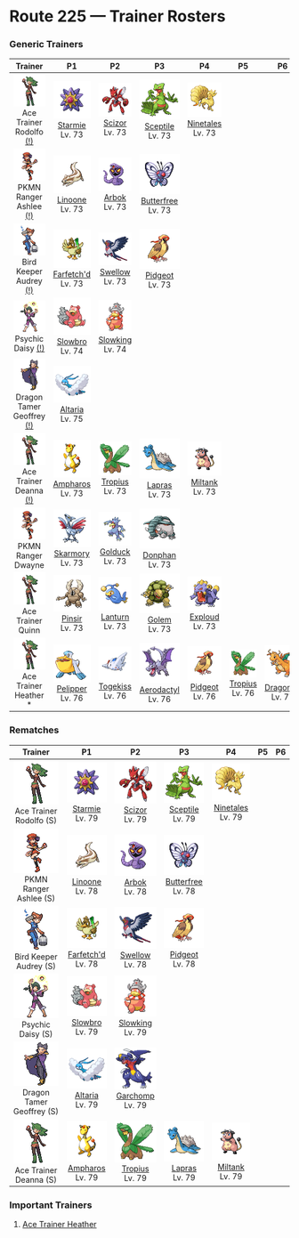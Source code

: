 # Route 225 — Trainer Rosters

### Generic Trainers

| Trainer | P1 | P2 | P3 | P4 | P5 | P6 |
|:-------:|:--:|:--:|:--:|:--:|:--:|:--:|
| ![Ace Trainer Rodolfo (!)](../../assets/trainers/ace_trainer.png "Ace Trainer Rodolfo (!)")<br>Ace Trainer Rodolfo [(!)](#rematches) | ![Starmie](../../assets/sprites/starmie/front.gif "Starmie: At the center of its body is a red core, which sends mysterious radio signals into the night sky.")<br>[Starmie](../../pokemon/starmie.md/)<br>Lv. 73 | ![Scizor](../../assets/sprites/scizor/front.gif "Scizor: It raises its pincers with eyelike markings for intimidation. It also swings them down dangerously.")<br>[Scizor](../../pokemon/scizor.md/)<br>Lv. 73 | ![Sceptile](../../assets/sprites/sceptile/front.gif "Sceptile: The leaves that grow on its arms can slice down thick trees. It is without peer in jungle combat.")<br>[Sceptile](../../pokemon/sceptile.md/)<br>Lv. 73 | ![Ninetales](../../assets/sprites/ninetales/front.gif "Ninetales: Its nine tails are said to be imbued with a mystic power. It can live for a thousand years.")<br>[Ninetales](../../pokemon/ninetales.md/)<br>Lv. 73 |
| ![PKMN Ranger Ashlee (!)](../../assets/trainers/pkmn_ranger.png "PKMN Ranger Ashlee (!)")<br>PKMN Ranger Ashlee [(!)](#rematches) | ![Linoone](../../assets/sprites/linoone/front.gif "Linoone: It charges prey at speeds over 60 mph. However, because it can only run straight, it often fails.")<br>[Linoone](../../pokemon/linoone.md/)<br>Lv. 73 | ![Arbok](../../assets/sprites/arbok/front.gif "Arbok: The pattern on its belly is for intimidation. It constricts foes while they are frozen in fear.")<br>[Arbok](../../pokemon/arbok.md/)<br>Lv. 73 | ![Butterfree](../../assets/sprites/butterfree/front.gif "Butterfree: It loves the honey of flowers and can locate flower patches that have even tiny amounts of pollen.")<br>[Butterfree](../../pokemon/butterfree.md/)<br>Lv. 73 |
| ![Bird Keeper Audrey (!)](../../assets/trainers/bird_keeper.png "Bird Keeper Audrey (!)")<br>Bird Keeper Audrey [(!)](#rematches) | ![Farfetch'd](../../assets/sprites/farfetchd/front.gif "Farfetch'd: It can’t live without the stalk it holds. That’s why it defends the stalk from attackers with its life.")<br>[Farfetch'd](../../pokemon/farfetchd.md/)<br>Lv. 73 | ![Swellow](../../assets/sprites/swellow/front.gif "Swellow: It circles the sky in search of prey. When it spots one, it dives steeply to catch the prey.")<br>[Swellow](../../pokemon/swellow.md/)<br>Lv. 73 | ![Pidgeot](../../assets/sprites/pidgeot/front.gif "Pidgeot: By flapping its wings with all its might, PIDGEOT can make a gust of wind capable of bending tall trees.")<br>[Pidgeot](../../pokemon/pidgeot.md/)<br>Lv. 73 |
| ![Psychic Daisy (!)](../../assets/trainers/psychic.png "Psychic Daisy (!)")<br>Psychic Daisy [(!)](#rematches) | ![Slowbro](../../assets/sprites/slowbro/front.gif "Slowbro: Though usually dim witted, it seems to become inspired if the SHELLDER on its tail bites down.")<br>[Slowbro](../../pokemon/slowbro.md/)<br>Lv. 74 | ![Slowking](../../assets/sprites/slowking/front.gif "Slowking: Being bitten by SHELLDER gave it intelligence comparable to that of award-winning scientists.")<br>[Slowking](../../pokemon/slowking.md/)<br>Lv. 74 |
| ![Dragon Tamer Geoffrey (!)](../../assets/trainers/dragon_tamer.png "Dragon Tamer Geoffrey (!)")<br>Dragon Tamer Geoffrey [(!)](#rematches) | ![Altaria](../../assets/sprites/altaria/front.gif "Altaria: If it bonds with a person, it will gently envelop the friend with its soft wings, then hum.")<br>[Altaria](../../pokemon/altaria.md/)<br>Lv. 75 |
| ![Ace Trainer Deanna (!)](../../assets/trainers/ace_trainer.png "Ace Trainer Deanna (!)")<br>Ace Trainer Deanna [(!)](#rematches) | ![Ampharos](../../assets/sprites/ampharos/front.gif "Ampharos: The tip of its tail shines brightly. In the olden days, people sent signals using the tail’s light.")<br>[Ampharos](../../pokemon/ampharos.md/)<br>Lv. 73 | ![Tropius](../../assets/sprites/tropius/front.gif "Tropius: Delicious fruits grew out from around its neck because it always ate the same kind of fruit.")<br>[Tropius](../../pokemon/tropius.md/)<br>Lv. 73 | ![Lapras](../../assets/sprites/lapras/front.gif "Lapras: It loves crossing the sea with people and Pokémon on its back. It understands human speech.")<br>[Lapras](../../pokemon/lapras.md/)<br>Lv. 73 | ![Miltank](../../assets/sprites/miltank/front.gif "Miltank: It is said that kids who drink MILTANK’s milk grow up to become hearty, healthy adults.")<br>[Miltank](../../pokemon/miltank.md/)<br>Lv. 73 |
| ![PKMN Ranger Dwayne](../../assets/trainers/pkmn_ranger.png "PKMN Ranger Dwayne")<br>PKMN Ranger Dwayne | ![Skarmory](../../assets/sprites/skarmory/front.gif "Skarmory: Despite being clad entirely in iron-hard armor, it flies at speeds over 180 mph.")<br>[Skarmory](../../pokemon/skarmory.md/)<br>Lv. 73 | ![Golduck](../../assets/sprites/golduck/front.gif "Golduck: It is seen swimming dynamically and elegantly using its well-developed limbs and flippers.")<br>[Golduck](../../pokemon/golduck.md/)<br>Lv. 73 | ![Donphan](../../assets/sprites/donphan/front.gif "Donphan: It attacks by curling up, then rolling into its foe. It can blow apart a house in one hit.")<br>[Donphan](../../pokemon/donphan.md/)<br>Lv. 73 |
| ![Ace Trainer Quinn](../../assets/trainers/ace_trainer.png "Ace Trainer Quinn")<br>Ace Trainer Quinn | ![Pinsir](../../assets/sprites/pinsir/front.gif "Pinsir: It grips prey with its pincers until the prey is torn in half. What it can’t tear, it tosses far.")<br>[Pinsir](../../pokemon/pinsir.md/)<br>Lv. 73 | ![Lanturn](../../assets/sprites/lanturn/front.gif "Lanturn: LANTURN’s light can shine up from great depths. It is nicknamed “The Deep-Sea Star.”")<br>[Lanturn](../../pokemon/lanturn.md/)<br>Lv. 73 | ![Golem](../../assets/sprites/golem/front.gif "Golem: Even dynamite can’t harm its hard, boulderlike body. It sheds its hide just once a year.")<br>[Golem](../../pokemon/golem.md/)<br>Lv. 73 | ![Exploud](../../assets/sprites/exploud/front.gif "Exploud: Its howls can be heard over six miles away. It emits all sorts of noises from the ports on its body.")<br>[Exploud](../../pokemon/exploud.md/)<br>Lv. 73 |
| ![Ace Trainer Heather *](../../assets/trainers/ace_trainer.png "Ace Trainer Heather *")<br>Ace Trainer Heather * | ![Pelipper](../../assets/sprites/pelipper/front.gif "Pelipper: It is a messenger of the skies, carrying small Pokémon and eggs to safety in its bill.")<br>[Pelipper](../../pokemon/pelipper.md/)<br>Lv. 76 | ![Togekiss](../../assets/sprites/togekiss/front.gif "Togekiss: It shares many blessings with people who respect one another’s rights and avoid needless strife.")<br>[Togekiss](../../pokemon/togekiss.md/)<br>Lv. 76 | ![Aerodactyl](../../assets/sprites/aerodactyl/front.gif "Aerodactyl: A Pokémon that roamed the skies in the dinosaur era. Its teeth are like saw blades.")<br>[Aerodactyl](../../pokemon/aerodactyl.md/)<br>Lv. 76 | ![Pidgeot](../../assets/sprites/pidgeot/front.gif "Pidgeot: By flapping its wings with all its might, PIDGEOT can make a gust of wind capable of bending tall trees.")<br>[Pidgeot](../../pokemon/pidgeot.md/)<br>Lv. 76 | ![Tropius](../../assets/sprites/tropius/front.gif "Tropius: Delicious fruits grew out from around its neck because it always ate the same kind of fruit.")<br>[Tropius](../../pokemon/tropius.md/)<br>Lv. 76 | ![Dragonite](../../assets/sprites/dragonite/front.gif "Dragonite: It is said to make its home somewhere in the sea. It guides crews of shipwrecks to shore.")<br>[Dragonite](../../pokemon/dragonite.md/)<br>Lv. 77 |


### Rematches

| Trainer | P1 | P2 | P3 | P4 | P5 | P6 |
|:-------:|:--:|:--:|:--:|:--:|:--:|:--:|
| ![Ace Trainer Rodolfo (S)](../../assets/trainers/ace_trainer.png "Ace Trainer Rodolfo (S)")<br>Ace Trainer Rodolfo (S) | ![Starmie](../../assets/sprites/starmie/front.gif "Starmie: At the center of its body is a red core, which sends mysterious radio signals into the night sky.")<br>[Starmie](../../pokemon/starmie.md/)<br>Lv. 79 | ![Scizor](../../assets/sprites/scizor/front.gif "Scizor: It raises its pincers with eyelike markings for intimidation. It also swings them down dangerously.")<br>[Scizor](../../pokemon/scizor.md/)<br>Lv. 79 | ![Sceptile](../../assets/sprites/sceptile/front.gif "Sceptile: The leaves that grow on its arms can slice down thick trees. It is without peer in jungle combat.")<br>[Sceptile](../../pokemon/sceptile.md/)<br>Lv. 79 | ![Ninetales](../../assets/sprites/ninetales/front.gif "Ninetales: Its nine tails are said to be imbued with a mystic power. It can live for a thousand years.")<br>[Ninetales](../../pokemon/ninetales.md/)<br>Lv. 79 |
| ![PKMN Ranger Ashlee (S)](../../assets/trainers/pkmn_ranger.png "PKMN Ranger Ashlee (S)")<br>PKMN Ranger Ashlee (S) | ![Linoone](../../assets/sprites/linoone/front.gif "Linoone: It charges prey at speeds over 60 mph. However, because it can only run straight, it often fails.")<br>[Linoone](../../pokemon/linoone.md/)<br>Lv. 78 | ![Arbok](../../assets/sprites/arbok/front.gif "Arbok: The pattern on its belly is for intimidation. It constricts foes while they are frozen in fear.")<br>[Arbok](../../pokemon/arbok.md/)<br>Lv. 78 | ![Butterfree](../../assets/sprites/butterfree/front.gif "Butterfree: It loves the honey of flowers and can locate flower patches that have even tiny amounts of pollen.")<br>[Butterfree](../../pokemon/butterfree.md/)<br>Lv. 78 |
| ![Bird Keeper Audrey (S)](../../assets/trainers/bird_keeper.png "Bird Keeper Audrey (S)")<br>Bird Keeper Audrey (S) | ![Farfetch'd](../../assets/sprites/farfetchd/front.gif "Farfetch'd: It can’t live without the stalk it holds. That’s why it defends the stalk from attackers with its life.")<br>[Farfetch'd](../../pokemon/farfetchd.md/)<br>Lv. 78 | ![Swellow](../../assets/sprites/swellow/front.gif "Swellow: It circles the sky in search of prey. When it spots one, it dives steeply to catch the prey.")<br>[Swellow](../../pokemon/swellow.md/)<br>Lv. 78 | ![Pidgeot](../../assets/sprites/pidgeot/front.gif "Pidgeot: By flapping its wings with all its might, PIDGEOT can make a gust of wind capable of bending tall trees.")<br>[Pidgeot](../../pokemon/pidgeot.md/)<br>Lv. 78 |
| ![Psychic Daisy (S)](../../assets/trainers/psychic.png "Psychic Daisy (S)")<br>Psychic Daisy (S) | ![Slowbro](../../assets/sprites/slowbro/front.gif "Slowbro: Though usually dim witted, it seems to become inspired if the SHELLDER on its tail bites down.")<br>[Slowbro](../../pokemon/slowbro.md/)<br>Lv. 79 | ![Slowking](../../assets/sprites/slowking/front.gif "Slowking: Being bitten by SHELLDER gave it intelligence comparable to that of award-winning scientists.")<br>[Slowking](../../pokemon/slowking.md/)<br>Lv. 79 |
| ![Dragon Tamer Geoffrey (S)](../../assets/trainers/dragon_tamer.png "Dragon Tamer Geoffrey (S)")<br>Dragon Tamer Geoffrey (S) | ![Altaria](../../assets/sprites/altaria/front.gif "Altaria: If it bonds with a person, it will gently envelop the friend with its soft wings, then hum.")<br>[Altaria](../../pokemon/altaria.md/)<br>Lv. 79 | ![Garchomp](../../assets/sprites/garchomp/front.gif "Garchomp: It is said that when one runs at high speed, its wings create blades of wind that can fell nearby trees.")<br>[Garchomp](../../pokemon/garchomp.md/)<br>Lv. 79 |
| ![Ace Trainer Deanna (S)](../../assets/trainers/ace_trainer.png "Ace Trainer Deanna (S)")<br>Ace Trainer Deanna (S) | ![Ampharos](../../assets/sprites/ampharos/front.gif "Ampharos: The tip of its tail shines brightly. In the olden days, people sent signals using the tail’s light.")<br>[Ampharos](../../pokemon/ampharos.md/)<br>Lv. 79 | ![Tropius](../../assets/sprites/tropius/front.gif "Tropius: Delicious fruits grew out from around its neck because it always ate the same kind of fruit.")<br>[Tropius](../../pokemon/tropius.md/)<br>Lv. 79 | ![Lapras](../../assets/sprites/lapras/front.gif "Lapras: It loves crossing the sea with people and Pokémon on its back. It understands human speech.")<br>[Lapras](../../pokemon/lapras.md/)<br>Lv. 79 | ![Miltank](../../assets/sprites/miltank/front.gif "Miltank: It is said that kids who drink MILTANK’s milk grow up to become hearty, healthy adults.")<br>[Miltank](../../pokemon/miltank.md/)<br>Lv. 79 |


### Important Trainers

1. [Ace Trainer Heather](important_trainers.md#ace-trainer-heather)
